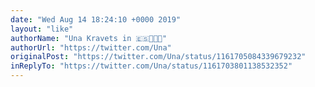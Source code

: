 ```yaml
---
date: "Wed Aug 14 18:24:10 +0000 2019"
layout: "like"
authorName: "Una Kravets in 🇪🇸👩🏻‍💻"
authorUrl: "https://twitter.com/Una"
originalPost: "https://twitter.com/Una/status/1161705084339679232"
inReplyTo: "https://twitter.com/Una/status/1161703801138532352"
---
```

